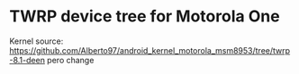 TWRP device tree for Motorola One
===========================================

Kernel source: https://github.com/Alberto97/android_kernel_motorola_msm8953/tree/twrp-8.1-deen
pero change
